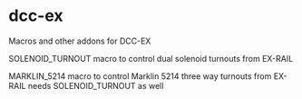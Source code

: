 # dcc-ex
Macros and other addons for DCC-EX


SOLENOID_TURNOUT
	macro to control dual solenoid turnouts from EX-RAIL


MARKLIN_5214
	macro to control Marklin 5214 three way turnouts from EX-RAIL
		needs SOLENOID_TURNOUT as well

